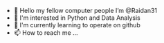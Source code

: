 - 👋 Hello my fellow computer people I’m @Raidan31
- 👀 I'm interested in Python and Data Analysis
- 🌱 I'm currently learning to operate on github
- 📫 How to reach me ...

<!---
Raidan31/Raidan31 is a ✨ special ✨ repository because its `README.md` (this file) appears on your GitHub profile.
You can click the Preview link to take a look at your changes.
--->
